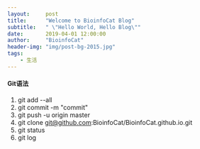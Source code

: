 ```yaml
---
layout:     post
title:      "Welcome to BioinfoCat Blog"
subtitle:   " \"Hello World, Hello Blog\""
date:       2019-04-01 12:00:00
author:     "BioinfoCat"
header-img: "img/post-bg-2015.jpg"
tags:
    - 生活
---
```

#### Git语法
1. git add --all
2. git commit -m "commit"
3. git push -u origin master  
4. git clone git@github.com:BioinfoCat/BioinfoCat.github.io.git
5. git status
6. git log